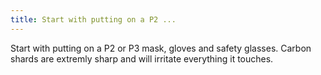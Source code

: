 ```yaml
---
title: Start with putting on a P2 ...
---
```


Start with putting on a P2 or P3 mask, gloves and safety glasses. Carbon shards are extremly sharp and will irritate everything it touches.&#x20;
